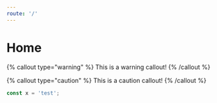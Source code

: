 ```yaml
---
route: '/'
---
```

# Home

{% callout type="warning" %}
This is a warning callout!
{% /callout %}

{% callout type="caution" %}
This is a caution callout!
{% /callout %}

```js
const x = 'test';
```